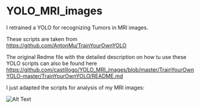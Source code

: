 # YOLO_MRI_images

I retrained a YOLO for recognizing Tumors in MRI images.

These scripts are taken from https://github.com/AntonMu/TrainYourOwnYOLO

The original Redme file with the detailed description on how tu use these YOLO scripts can also be found here https://github.com/castillogo/YOLO_MRI_images/blob/master/TrainYourOwnYOLO-master/TrainYourOwnYOLO/README.md


I just adapted the scripts for analysis of my MRI images:

![Alt Text](https://github.com/castillogo/YOLO_MRI_images/blob/master/TrainYourOwnYOLO-master/TrainYourOwnYOLO/Data/Source_Images/Test_Image_Detection_Results/tumors.gif)
